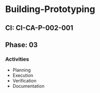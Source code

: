 # Building-Prototyping

## CI: CI-CA-P-002-001
## Phase: 03

### Activities
- Planning
- Execution
- Verification
- Documentation
